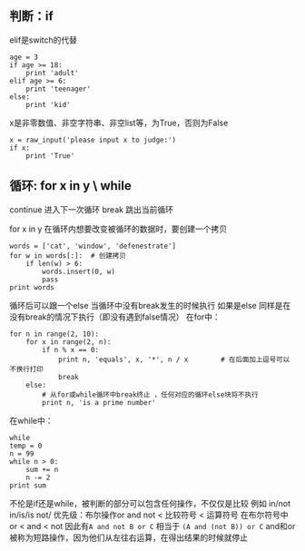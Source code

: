 判断：if
-----
elif是switch的代替

    age = 3
    if age >= 18:
        print 'adult'
    elif age >= 6:
        print 'teenager'
    else:
        print 'kid'

x是非零数值、非空字符串、非空list等，为True，否则为False

    x = raw_input('please input x to judge:')
    if x:
        print 'True'

循环: for x in y \ while 
----------------------
continue  进入下一次循环
break     跳出当前循环

for x in y
在循环内想要改变被循环的数据时，要创建一个拷贝

    words = ['cat', 'window', 'defenestrate']
    for w in words[:]:  # 创建拷贝
        if len(w) > 6:
            words.insert(0, w)
            pass
    print words

循环后可以跟一个else 当循环中没有break发生的时候执行
如果是else 同样是在没有break的情况下执行（即没有遇到false情况）
在for中：

    for n in range(2, 10):
        for x in range(2, n):
            if n % x == 0:
                print n, 'equals', x, '*', n / x        # 在后面加上逗号可以不换行打印
                break
        else:
            # 从for或while循环中break终止 ，任何对应的循环else块将不执行
            print n, 'is a prime number'
在while中：

    while
    temp = 0
    n = 99
    while n > 0:
        sum += n
        n -= 2
    print sum

不伦是if还是while，被判断的部分可以包含任何操作，不仅仅是比较
例如 in/not in/is/is not/
优先级：布尔操作or and not < 比较符号 < 运算符号
在布尔符号中 or < and < not 因此有`A and not B or C` 相当于 `(A and (not B)) or C`
and和or被称为短路操作，因为他们从左往右运算，在得出结果的时候就停止